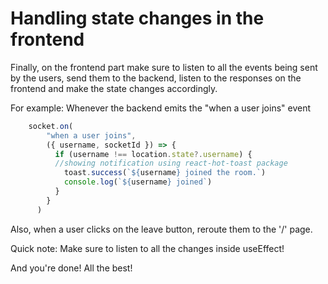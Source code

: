 # Handling state changes in the frontend

Finally, on the frontend part make sure to listen to all the events being sent by the users, send them to the backend, listen to the responses on the frontend and make the state changes accordingly.

For example:
Whenever the backend emits the "when a user joins" event
```js
    socket.on(
        "when a user joins",
        ({ username, socketId }) => {
          if (username !== location.state?.username) {
          //showing notification using react-hot-toast package
            toast.success(`${username} joined the room.`)
            console.log(`${username} joined`)
          }
        }
      )
```
Also, when a user clicks on the leave button, reroute them to the '/' page.

Quick note: Make sure to listen to all the changes inside useEffect!


And you're done!
All the best!
